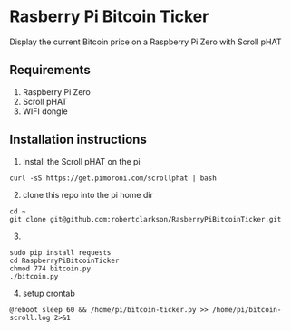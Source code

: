 # Rasberry Pi Bitcoin Ticker
Display the current Bitcoin price on a Raspberry Pi Zero with Scroll pHAT

## Requirements
1. Raspberry Pi Zero
2. Scroll pHAT
3. WIFI dongle

## Installation instructions

1. Install the Scroll pHAT on the pi
```
curl -sS https://get.pimoroni.com/scrollphat | bash
```
2. clone this repo into the pi home dir
```
cd ~
git clone git@github.com:robertclarkson/RasberryPiBitcoinTicker.git

```
3.
```
sudo pip install requests
cd RaspberryPiBitcoinTicker
chmod 774 bitcoin.py
./bitcoin.py
```
4. setup crontab
```
@reboot sleep 60 && /home/pi/bitcoin-ticker.py >> /home/pi/bitcoin-scroll.log 2>&1
```
